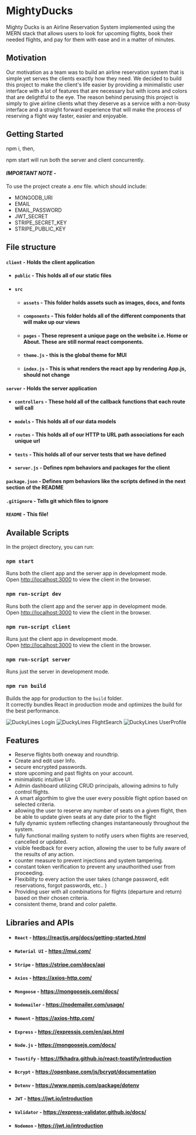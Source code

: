 
# MightyDucks

Mighty Ducks is an Airline Reservation System implemented using the MERN stack that allows users to look for upcoming flights, book their needed flights, and pay for them with ease and in a matter of minutes.


## Motivation

Our motivation as a team was to build an airline reservation system that is simple yet serves the clients exactly how they need. We decided to build this 
project to make the client's life easier by providing a minimalistic user interface with a lot of features that are necessary but with
icons and colors that are delightful to the eye. The reason behind perusing this project is simply to give airline clients what they deserve as a service with 
a non-busy interface and a straight forward experience that will make the process of reserving a flight way faster, easier and enjoyable.

## Getting Started
npm i, then,

npm start will run both the server and client concurrently.

#### _**IMPORTANT NOTE**_ - 
To use the project create a .env file. 
which should include:
- MONGODB_URI
- EMAIL
- EMAIL_PASSWORD 
- JWT_SECRET 
- STRIPE_SECRET_KEY
- STRIPE_PUBLIC_KEY 

## File structure
#### `client` - Holds the client application
- #### `public` - This holds all of our static files
- #### `src`
    - #### `assets` - This folder holds assets such as images, docs, and fonts
    - #### `components` - This folder holds all of the different components that will make up our views
    - #### `pages` - These represent a unique page on the website i.e. Home or About. These are still normal react components.
    - #### `theme.js` - this is the global theme for MUI
    - #### `index.js` - This is what renders the react app by rendering App.js, should not change
#### `server` - Holds the server application
- #### `controllers` - These hold all of the callback functions that each route will call
- #### `models` - This holds all of our data models
- #### `routes` - This holds all of our HTTP to URL path associations for each unique url
- #### `tests` - This holds all of our server tests that we have defined
- #### `server.js` - Defines npm behaviors and packages for the client
#### `package.json` - Defines npm behaviors like the scripts defined in the next section of the README
#### `.gitignore` - Tells git which files to ignore
#### `README` - This file!


## Available Scripts

In the project directory, you can run:


### `npm start`

Runs both the client app and the server app in development mode.<br>
Open [http://localhost:3000](http://localhost:3000) to view the client in the browser.

### `npm run-script dev`

Runs both the client app and the server app in development mode.<br>
Open [http://localhost:3000](http://localhost:3000) to view the client in the browser.

### `npm run-script client`

Runs just the client app in development mode.<br>
Open [http://localhost:3000](http://localhost:3000) to view the client in the browser.


### `npm run-script server`

Runs just the server in development mode.<br>


### `npm run build`

Builds the app for production to the `build` folder.<br>
It correctly bundles React in production mode and optimizes the build for the best performance.

![DuckyLines Login](DL.png)
![DuckyLines FlightSearch](DL2.png)
![DuckyLines UserProfile](DL3.png)

## Features
- Reserve flights both oneway and roundtrip.
- Create and edit user Info.
- secure encrypted passwords.
- store upcoming and past flights on your account.
- minimalistic intuitive UI
- Admin dashboard utilizing CRUD principals, allowing admins to fully control flights.
- A smart algorthim to give the user every possible flight option based on selected criteria.
- allowing the user to reserve any number of seats on a given flight, then be able to update given seats at any date prior to the flight
- fully dynamic system reflecting changes instantaneously throughout the system.
- fully functional mailing system to notify users when flights are reserved, cancelled or updated.
- visible feedback for every action, allowing the user to be fully aware of the results of any action.
- counter measure to prevent injections and system tampering.
- constant token verification to prevent any unauthorithed user from proceeding.
- Flexibility to every action the user takes (change password, edit reservations, forgot passwords, etc.. )
- Providing user with all combinations for flights (departure and return) based on their chosen criteria.
- consistent theme, brand and color palette.

## Libraries and APIs

- #### `React`        - https://reactjs.org/docs/getting-started.html
- #### `Material UI`  - https://mui.com/
- #### `Stripe`       - https://stripe.com/docs/api
- #### `Axios`	      - https://axios-http.com/
- #### `Mongoose`     - https://mongoosejs.com/docs/
- #### `Nodemailer`   - https://nodemailer.com/usage/         
- #### `Moment`	      - https://axios-http.com/
- #### `Express`      - https://expressjs.com/en/api.html
- #### `Node.js`      - https://mongoosejs.com/docs/
- #### `Toastify`     - https://fkhadra.github.io/react-toastify/introduction
- #### `Bcrypt`       - https://openbase.com/js/bcrypt/documentation
- #### `Dotenv`	      - https://www.npmjs.com/package/dotenv
- #### `JWT`          - https://jwt.io/introduction
- #### `Validator`    - https://express-validator.github.io/docs/
- #### `Nodemon`      - https://jwt.io/introduction
